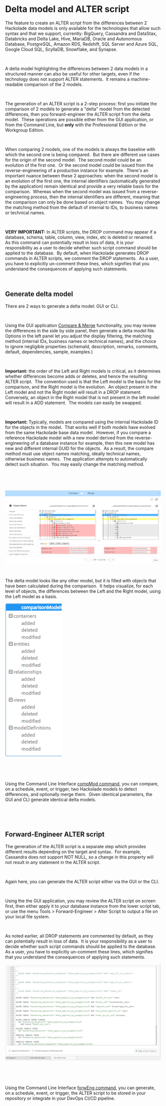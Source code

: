 # Delta model and ALTER script

The feature to create an ALTER script from the differences between 2 Hackolade data models is only available for the technologies that allow such syntax and that we support, currently: BigQuery, Cassandra and DataStax, Databricks and Delta Lake, Hive, MariaDB, Oracle and Autonomous Database, PostgreSQL, Amazon RDS, Redshift, SQL Server and Azure SQL, Google Cloud SQL, ScyllaDB, Snowflake, and Synapse.

&nbsp;

A delta model highlighting the differences between 2 data models in a structured manner can also be useful for other targets, even if the technology does not support ALTER statements.&nbsp; It remains a machine-readable comparison of the 2 models.

&nbsp;

The generation of an ALTER script is a 2-step process: first you initiate the comparison of 2 models to generate a "delta" model from the detected differences, then you forward-engineer the ALTER script from the delta model.&nbsp; These operations are possible either from the GUI application, or from the Command Line, but **only** with the Professional Edition or the Workgroup Edition.

&nbsp;

When comparing 2 models, one of the models is always the baseline with which the second one is being compared.&nbsp; But there are different use cases for the origin of the second model.&nbsp; The second model could be an evolution of the first one.&nbsp; Or the second model could be issued from the reverse-engineering of a production instance for example.&nbsp; There's an important nuance between these 2 approaches: when the second model is an evolution of the first one, the internal identifiers (automatically generated by the application) remain identical and provide a very reliable basis for the comparison.&nbsp; Whereas when the second model was issued from a reverse-engineering process, then the internal identifiers are different, meaning that the comparison can only be done based on object names.&nbsp; You may change the matching method from the default of internal to IDs, to business names or technical names.

&nbsp;

**VERY IMPORTANT:** In ALTER scripts, the DROP command may appear if a database, schema, table, column, view, index, etc is deleted or renamed.&nbsp; As this command can potentially result in loss of data, it is your responsibility as a user to decide whether such script command should be applied to the database.&nbsp; By default, when Hackolade generates DROP commands in ALTER scripts, we comment the DROP statements.&nbsp; As a user, you have to explicitly un-comment these lines, which signifies that you understand the consequences of applying such statements.

&nbsp;

## Generate delta model

There are 2 ways to generate a delta model: GUI or CLI.

&nbsp;

Using the GUI application [Compare \& Merge](<Compareandmergemodels.md>) functionality, you may review the differences in the side by side panel, then generate a delta model file.&nbsp; Options in the left panel let you adjust the display filtering, the matching method (internal IDs, business names or technical names), and the choice to ignore negligible properties (schemaId, description, remarks, comments, default, dependencies, sample, examples.)

&nbsp;

**Important:** the order of the Left and Right models is critical, as it determines whether differences become adds or deletes, and hence the resulting ALTER script.&nbsp; The convention used is that the Left model is the basis for the comparison, and the Right model is the evolution.&nbsp; An object present in the Left model and not the Right model will result in a DROP statement.&nbsp; Conversely, an object in the Right model that is not present in the left model will result in a ADD statement.&nbsp; The models can easily be swapped.

&nbsp;

**Important:** Typically, models are compared using the internal Hackolade ID for the objects in the model.&nbsp; That works well if both models have evolved from the same Hackolade base data model.&nbsp; However, if you compare a reference Hackolade model with a new model derived from the reverse-engineering of a database instance for example, then this new model has new and different internal GUID for the objects.&nbsp; As a result, the compare method must use object names matching, ideally technical names, otherwise business names.&nbsp; The application attempts to automatically detect such situation.&nbsp; You may easily change the matching method.

&nbsp;

&nbsp;

![Delta model compare](<lib/Delta%20model%20compare.png>)

&nbsp;

The delta model looks like any other model, but it is filled with objects that have been calculated during the comparison.&nbsp; It helps visualize, for each level of objects, the differences between the Left and the Right model, using the Left model as a basis.

![Compare and Merge delta model](<lib/Compare%20and%20Merge%20delta%20model.png>)

&nbsp;

&nbsp;

Using the Command Line Interface [compMod command](<https://hackolade.com/help/CommandLineInterface.html#compMod>), you can compare, on a schedule, event, or trigger, two Hackolade models to detect differences, and optionally merge them.&nbsp; Given identical parameters, the GUI and CLI generate identical delta models.

&nbsp;

&nbsp;

## Forward-Engineer ALTER script

The generation of the ALTER script is a separate step which provides different results depending on the target and syntax.&nbsp; For example, Cassandra does not support NOT NULL, so a change in this property will not result in any statement in the ALTER script.

&nbsp;

Again here, you can generate the ALTER script either via the GUI or the CLI.

&nbsp;

Using the the GUI application, you may review the ALTER script on screen first, then either apply it to your database instance from the lower script tab, or use the menu Tools \> Forward-Engineer \> Alter Script to output a file on your local file system.

&nbsp;

As noted earlier, all DROP statements are commented by default, as they can potentially result in loss of data.&nbsp; It is your responsibility as a user to decide whether such script commands should be applied to the database.&nbsp; As a user, you have to explicitly un-comment these lines, which signifies that you understand the consequences of applying such statements.

![Compare and Merge ALTER script](<lib/Compare%20and%20Merge%20ALTER%20script.png>)

&nbsp;

&nbsp;

Using the Command Line Interface [forwEng command](<https://hackolade.com/help/CommandLineInterface.html#forwEng>), you can generate, on a schedule, event, or trigger, the ALTER script to be stored in your repository or integrate in your DevOps CI/CD pipeline.

